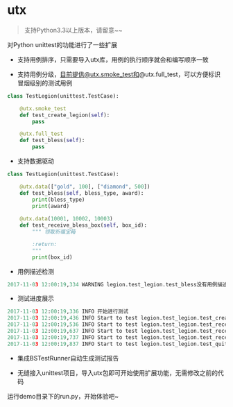 # utx

> 支持Python3.3以上版本，请留意~~

对Python unittest的功能进行了一些扩展

- 支持用例排序，只需要导入utx库，用例的执行顺序就会和编写顺序一致

- 支持用例分级，目前提供@utx.smoke_test和@utx.full_test，可以方便标识冒烟级别的测试用例

```python
class TestLegion(unittest.TestCase):

    @utx.smoke_test
    def test_create_legion(self):
        pass

    @utx.full_test
    def test_bless(self):
        pass    
```

- 支持数据驱动
```python
class TestLegion(unittest.TestCase):

    @utx.data(["gold", 100], ["diamond", 500])
    def test_bless(self, bless_type, award):
        print(bless_type)
        print(award)
        
    @utx.data(10001, 10002, 10003)
    def test_receive_bless_box(self, box_id):
        """ 领取祈福宝箱

        :return:
        """
        print(box_id)
```

- 用例描述检测
```python
2017-11-03 12:00:19,334 WARNING legion.test_legion.test_bless没有用例描述
```

- 测试进度展示
```python
2017-11-03 12:00:19,336 INFO 开始进行测试
2017-11-03 12:00:19,436 INFO Start to test legion.test_legion.test_create_legion (1/5)
2017-11-03 12:00:19,536 INFO Start to test legion.test_legion.test_receive_bless_box (2/5)
2017-11-03 12:00:19,637 INFO Start to test legion.test_legion.test_receive_bless_box (3/5)
2017-11-03 12:00:19,737 INFO Start to test legion.test_legion.test_receive_bless_box (4/5)
2017-11-03 12:00:19,837 INFO Start to test legion.test_legion.test_quit_legion (5/5)
```

- 集成BSTestRunner自动生成测试报告

- 无缝接入unittest项目，导入utx包即可开始使用扩展功能，无需修改之前的代码

运行demo目录下的run.py，开始体验吧~
